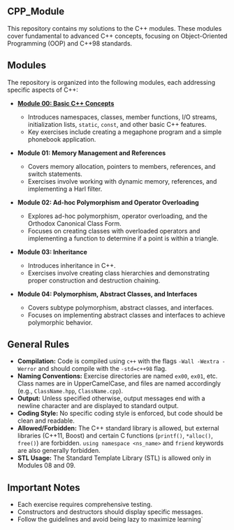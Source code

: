 ## CPP_Module

This repository contains my solutions to the C++ modules. These modules cover fundamental to advanced C++ concepts, focusing on Object-Oriented Programming (OOP) and C++98 standards.

## Modules

The repository is organized into the following modules, each addressing specific aspects of C++:

* **[Module 00: Basic C++ Concepts](/CPP_Module_00/)**
    * Introduces namespaces, classes, member functions, I/O streams, initialization lists, `static`, `const`, and other basic C++ features.
    * Key exercises include creating a megaphone program and a simple phonebook application.

* **Module 01: Memory Management and References**
    * Covers memory allocation, pointers to members, references, and switch statements.
    * Exercises involve working with dynamic memory, references, and implementing a Harl filter.

* **Module 02: Ad-hoc Polymorphism and Operator Overloading**
    * Explores ad-hoc polymorphism, operator overloading, and the Orthodox Canonical Class Form.
    * Focuses on creating classes with overloaded operators and implementing a function to determine if a point is within a triangle.

* **Module 03: Inheritance**
    * Introduces inheritance in C++.
    * Exercises involve creating class hierarchies and demonstrating proper construction and destruction chaining.

* **Module 04: Polymorphism, Abstract Classes, and Interfaces**
    * Covers subtype polymorphism, abstract classes, and interfaces.
    * Focuses on implementing abstract classes and interfaces to achieve polymorphic behavior.

## General Rules

* **Compilation:** Code is compiled using `c++` with the flags `-Wall -Wextra -Werror` and should compile with the `-std=c++98` flag.
* **Naming Conventions:** Exercise directories are named `ex00`, `ex01`, etc. Class names are in UpperCamelCase, and files are named accordingly (e.g., `ClassName.hpp`, `ClassName.cpp`).
* **Output:** Unless specified otherwise, output messages end with a newline character and are displayed to standard output.
* **Coding Style:** No specific coding style is enforced, but code should be clean and readable.
* **Allowed/Forbidden:** The C++ standard library is allowed, but external libraries (C++11, Boost) and certain C functions (`printf()`, `*alloc()`, `free()`) are forbidden. `using namespace <ns_name>` and `friend` keywords are also generally forbidden.
* **STL Usage:** The Standard Template Library (STL) is allowed only in Modules 08 and 09.

## Important Notes

* Each exercise requires comprehensive testing.
* Constructors and destructors should display specific messages.
* Follow the guidelines and avoid being lazy to maximize learning`